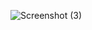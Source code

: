 

![Screenshot (3)](https://github.com/user-attachments/assets/65e5b835-8027-493a-8fe2-05543d1238a2)
